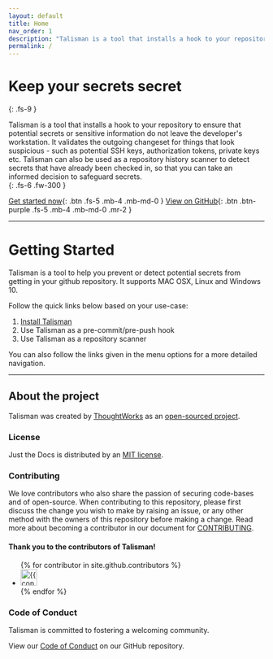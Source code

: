 ```yaml
---
layout: default
title: Home
nav_order: 1
description: "Talisman is a tool that installs a hook to your repository to ensure that potential secrets or sensitive information do not leave the developer's workstation. It validates the outgoing changeset for things that look suspicious - such as potential SSH keys, authorization tokens, private keys etc."
permalink: /
---
```


# Keep your secrets secret
{: .fs-9 }

Talisman is a tool that installs a hook to your repository to ensure that potential secrets or sensitive information do not leave the developer's workstation.
It validates the outgoing changeset for things that look suspicious - such as potential SSH keys, authorization tokens, private keys etc.
Talisman can also be used as a repository history scanner to detect secrets that have already been checked in, so that you can take an informed decision to safeguard secrets.  
{: .fs-6 .fw-300 }

[Get started now](#getting-started){: .btn .fs-5 .mb-4 .mb-md-0 } [View on GitHub](https://github.com/thoughtworks/talisman){: .btn .btn-purple .fs-5 .mb-4 .mb-md-0 .mr-2 }

---

# Getting Started

Talisman is a tool to help you prevent or detect potential secrets from getting in your github repository.
It supports MAC OSX, Linux and Windows 10.

Follow the quick links below based on your use-case:
1. [Install Talisman](#installation)
2. Use Talisman as a pre-commit/pre-push hook 
3. Use Talisman as a repository scanner

You can also follow the links given in the menu options for a more detailed navigation.

---

## About the project

Talisman was created by [ThoughtWorks](https://www.thoughtworks.com) as an [open-sourced project](https://github.com/thoughtworks).

### License

Just the Docs is distributed by an [MIT license](https://github.com/thoughtworks/talisman/blob/master/LICENSE).

### Contributing

We love contributors who also share the passion of securing code-bases and of open-source. When contributing to this repository, please first discuss the change you wish to make by raising an issue, or any other method with the owners of this repository before making a change. Read more about becoming a contributor in our document for [CONTRIBUTING](https://github.com/thoughtworks/talisman/blob/master/contributing.md).

#### Thank you to the contributors of Talisman!

<ul class="list-style-none">
{% for contributor in site.github.contributors %}
  <li class="d-inline-block mr-1">
     <a href="{{ contributor.html_url }}"><img src="{{ contributor.avatar_url }}" width="32" height="32" alt="{{ contributor.login }}"/></a>
  </li>
{% endfor %}
</ul>

### Code of Conduct

Talisman is committed to fostering a welcoming community.

View our [Code of Conduct](https://github.com/thoughtworks/talisman/blob/master/CODE_OF_CONDUCT.md) on our GitHub repository.
